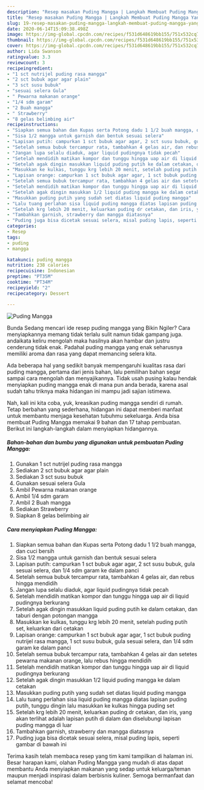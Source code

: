 ```yaml
---
description: "Resep masakan Puding Mangga | Langkah Membuat Puding Mangga Yang Bikin Ngiler"
title: "Resep masakan Puding Mangga | Langkah Membuat Puding Mangga Yang Bikin Ngiler"
slug: 19-resep-masakan-puding-mangga-langkah-membuat-puding-mangga-yang-bikin-ngiler
date: 2020-06-14T15:09:38.498Z
image: https://img-global.cpcdn.com/recipes/f531d648619bb155/751x532cq70/puding-mangga-foto-resep-utama.jpg
thumbnail: https://img-global.cpcdn.com/recipes/f531d648619bb155/751x532cq70/puding-mangga-foto-resep-utama.jpg
cover: https://img-global.cpcdn.com/recipes/f531d648619bb155/751x532cq70/puding-mangga-foto-resep-utama.jpg
author: Lida Swanson
ratingvalue: 3.3
reviewcount: 3
recipeingredient:
- "1 sct nutrijel puding rasa mangga"
- "2 sct bubuk agar agar plain"
- "3 sct susu bubuk"
- "sesuai selera Gula"
- " Pewarna makanan orange"
- "1/4 sdm garam"
- "2 Buah mangga"
- " Strawberry"
- "8 gelas belimbing air"
recipeinstructions:
- "Siapkan semua bahan dan Kupas serta Potong dadu 1 1/2 buah mangga, dan cuci bersih"
- "Sisa 1/2 mangga untuk garnish dan bentuk sesuai selera"
- "Lapisan putih: campurkan 1 sct bubuk agar agar, 2 sct susu bubuk, gula sesuai selera, dan 1/4 sdm garam ke dalam panci"
- "Setelah semua bubuk tercampur rata, tambahkan 4 gelas air, dan rebus hingga mendidih"
- "Jangan lupa selalu diaduk, agar liquid pudingnya tidak pecah"
- "Setelah mendidih matikan kompor dan tunggu hingga uap air di liquid pudingnya berkurang"
- "Setelah agak dingin masukkan liquid puding putih ke dalam cetakan, dan taburi dengan potongan mangga"
- "Masukkan ke kulkas, tunggu krg lebih 20 menit, setelah puding putih set, keluarkan dari cetakan"
- "Lapisan orange: campurkan 1 sct bubuk agar agar, 1 sct bubuk puding nutrijel rasa mangga, 1 sct susu bubuk, gula sesuai selera, dan 1/4 sdm garam ke dalam panci"
- "Setelah semua bubuk tercampur rata, tambahkan 4 gelas air dan setetes pewarna makanan orange, lalu rebus hingga mendidih"
- "Setelah mendidih matikan kompor dan tunggu hingga uap air di liquid pudingnya berkurang"
- "Setelah agak dingin masukkan 1/2 liquid puding mangga ke dalam cetakan"
- "Masukkan puding putih yang sudah set diatas liquid puding mangga"
- "Lalu tuang perlahan sisa liquid puding mangga diatas lapisan puding putih, tunggu dingin lalu masukkan ke kulkas hingga puding set"
- "Setelah krg lebih 20 menit, keluarkan puding dr cetakan, dan iris, yang akan terlihat adalah lapisan putih di dalam dan diselubungi lapisan puding mangga di luar"
- "Tambahkan garnish, strawberry dan mangga diatasnya"
- "Puding juga bisa dicetak sesuai selera, misal puding lapis, seperti gambar di bawah ini"
categories:
- Resep
tags:
- puding
- mangga

katakunci: puding mangga 
nutrition: 238 calories
recipecuisine: Indonesian
preptime: "PT35M"
cooktime: "PT34M"
recipeyield: "2"
recipecategory: Dessert

---
```



![Puding Mangga](https://img-global.cpcdn.com/recipes/f531d648619bb155/751x532cq70/puding-mangga-foto-resep-utama.jpg)

Bunda Sedang mencari ide resep puding mangga yang Bikin Ngiler? Cara menyiapkannya memang tidak terlalu sulit namun tidak gampang juga. andaikata keliru mengolah maka hasilnya akan hambar dan justru cenderung tidak enak. Padahal puding mangga yang enak seharusnya memiliki aroma dan rasa yang dapat memancing selera kita.



Ada beberapa hal yang sedikit banyak mempengaruhi kualitas rasa dari puding mangga, pertama dari jenis bahan, lalu pemilihan bahan segar sampai cara mengolah dan menyajikannya. Tidak usah pusing kalau hendak menyiapkan puding mangga enak di mana pun anda berada, karena asal sudah tahu triknya maka hidangan ini mampu jadi sajian istimewa.


Nah, kali ini kita coba, yuk, kreasikan puding mangga sendiri di rumah. Tetap berbahan yang sederhana, hidangan ini dapat memberi manfaat untuk membantu menjaga kesehatan tubuhmu sekeluarga. Anda bisa membuat Puding Mangga memakai 9 bahan dan 17 tahap pembuatan. Berikut ini langkah-langkah dalam menyiapkan hidangannya.

<!--inarticleads1-->

##### Bahan-bahan dan bumbu yang digunakan untuk pembuatan Puding Mangga:

1. Gunakan 1 sct nutrijel puding rasa mangga
1. Sediakan 2 sct bubuk agar agar plain
1. Sediakan 3 sct susu bubuk
1. Gunakan sesuai selera Gula
1. Ambil  Pewarna makanan orange
1. Ambil 1/4 sdm garam
1. Ambil 2 Buah mangga
1. Sediakan  Strawberry
1. Siapkan 8 gelas belimbing air




<!--inarticleads2-->

##### Cara menyiapkan Puding Mangga:

1. Siapkan semua bahan dan Kupas serta Potong dadu 1 1/2 buah mangga, dan cuci bersih
1. Sisa 1/2 mangga untuk garnish dan bentuk sesuai selera
1. Lapisan putih: campurkan 1 sct bubuk agar agar, 2 sct susu bubuk, gula sesuai selera, dan 1/4 sdm garam ke dalam panci
1. Setelah semua bubuk tercampur rata, tambahkan 4 gelas air, dan rebus hingga mendidih
1. Jangan lupa selalu diaduk, agar liquid pudingnya tidak pecah
1. Setelah mendidih matikan kompor dan tunggu hingga uap air di liquid pudingnya berkurang
1. Setelah agak dingin masukkan liquid puding putih ke dalam cetakan, dan taburi dengan potongan mangga
1. Masukkan ke kulkas, tunggu krg lebih 20 menit, setelah puding putih set, keluarkan dari cetakan
1. Lapisan orange: campurkan 1 sct bubuk agar agar, 1 sct bubuk puding nutrijel rasa mangga, 1 sct susu bubuk, gula sesuai selera, dan 1/4 sdm garam ke dalam panci
1. Setelah semua bubuk tercampur rata, tambahkan 4 gelas air dan setetes pewarna makanan orange, lalu rebus hingga mendidih
1. Setelah mendidih matikan kompor dan tunggu hingga uap air di liquid pudingnya berkurang
1. Setelah agak dingin masukkan 1/2 liquid puding mangga ke dalam cetakan
1. Masukkan puding putih yang sudah set diatas liquid puding mangga
1. Lalu tuang perlahan sisa liquid puding mangga diatas lapisan puding putih, tunggu dingin lalu masukkan ke kulkas hingga puding set
1. Setelah krg lebih 20 menit, keluarkan puding dr cetakan, dan iris, yang akan terlihat adalah lapisan putih di dalam dan diselubungi lapisan puding mangga di luar
1. Tambahkan garnish, strawberry dan mangga diatasnya
1. Puding juga bisa dicetak sesuai selera, misal puding lapis, seperti gambar di bawah ini




Terima kasih telah membaca resep yang tim kami tampilkan di halaman ini. Besar harapan kami, olahan Puding Mangga yang mudah di atas dapat membantu Anda menyiapkan makanan yang sedap untuk keluarga/teman maupun menjadi inspirasi dalam berbisnis kuliner. Semoga bermanfaat dan selamat mencoba!
